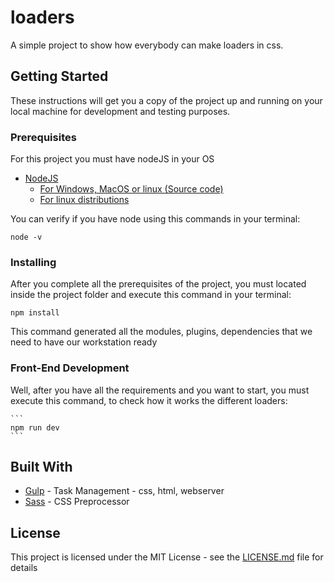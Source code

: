 # loaders

A simple project to show how everybody can make loaders in css.

## Getting Started

These instructions will get you a copy of the project up and running on your local machine for development and testing purposes.

### Prerequisites

For this project you must have nodeJS in your OS

- [NodeJS](https://nodejs.org/es/)
    - [For Windows, MacOS or linux (Source code)](https://nodejs.org/es/download/)
    - [For linux distributions](https://nodejs.org/es/download/package-manager/)

You can verify if you have node using this commands in your terminal:

```
node -v
```

### Installing

After you complete all the prerequisites of the project, you must located inside the project folder and execute this command in your terminal:

```
npm install
```

This command generated all the modules, plugins, dependencies that we need to have our workstation ready

### Front-End Development

Well,  after you have all the requirements and you want to start, you must execute this command, to check how it works the different loaders:

    ```
    npm run dev
    ```

## Built With

* [Gulp](https://gulpjs.com/) - Task Management - css, html, webserver
* [Sass](https://sass-lang.com/) - CSS Preprocessor

## License

This project is licensed under the MIT License - see the [LICENSE.md](LICENSE.md) file for details